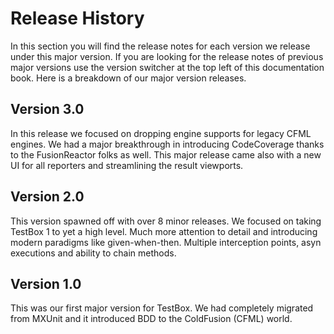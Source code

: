 # Release History

In this section you will find the release notes for each version we release under this major version.  If you are looking for the release notes of previous major versions use the version switcher at the top left of this documentation book.  Here is a breakdown of our major version releases.

## Version 3.0

In this release we focused on dropping engine supports for legacy CFML engines.  We had a major breakthrough in introducing CodeCoverage thanks to the FusionReactor folks as well.  This major release came also with a new UI for all reporters and streamlining the result viewports.

## Version 2.0

This version spawned off with over 8 minor releases.  We focused on taking TestBox 1 to yet a high level.  Much more attention to detail and introducing modern paradigms like given-when-then.  Multiple interception points, asyn executions and ability to chain methods.

## Version 1.0

This was our first major version for TestBox.  We had completely migrated from MXUnit and it introduced BDD to the ColdFusion \(CFML\) world.

